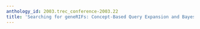 ```yaml
---
anthology_id: 2003.trec_conference-2003.22
title: 'Searching for geneRIFs: Concept-Based Query Expansion and Bayes Classification'
---
```

